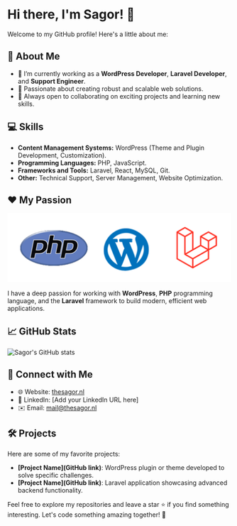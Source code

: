 # Hi there, I'm Sagor! 👋

Welcome to my GitHub profile! Here's a little about me:

## 🚀 About Me
- 🌱 I’m currently working as a **WordPress Developer**, **Laravel Developer**, and **Support Engineer**.
- 🔧 Passionate about creating robust and scalable web solutions.
- 🌟 Always open to collaborating on exciting projects and learning new skills.

## 💻 Skills
- **Content Management Systems:** WordPress (Theme and Plugin Development, Customization).
- **Programming Languages:** PHP, JavaScript.
- **Frameworks and Tools:** Laravel, React, MySQL, Git.
- **Other:** Technical Support, Server Management, Website Optimization.

## ❤️ My Passion
![WordPress Logo](https://github.com/thesagor/quickstartpack/blob/master/logooo.png)

I have a deep passion for working with **WordPress**, **PHP** programming language, and the **Laravel** framework to build modern, efficient web applications.

## 📈 GitHub Stats
![Sagor's GitHub stats](https://github-readme-stats.vercel.app/api?username=thesagor&show_icons=true&theme=radical)

## 🔗 Connect with Me
- 🌐 Website: [thesagor.nl](https://thesagor.nl)
- 💼 LinkedIn: [Add your LinkedIn URL here]
- ✉️ Email: [mail@thesagor.nl](mailto:mail@thesagor.nl)

## 🛠 Projects
Here are some of my favorite projects:
- **[Project Name](GitHub link)**: WordPress plugin or theme developed to solve specific challenges.
- **[Project Name](GitHub link)**: Laravel application showcasing advanced backend functionality.

Feel free to explore my repositories and leave a star ⭐ if you find something interesting. Let's code something amazing together! 🚀
